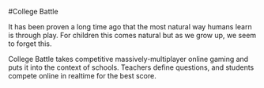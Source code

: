 #College Battle

It has been proven a long time ago that the most natural way humans learn is through play. For children this comes natural but as we grow up, we seem to forget this.

College Battle takes competitive massively-multiplayer online gaming and puts it into the context of schools. Teachers define questions, and students compete online in realtime for the best score.